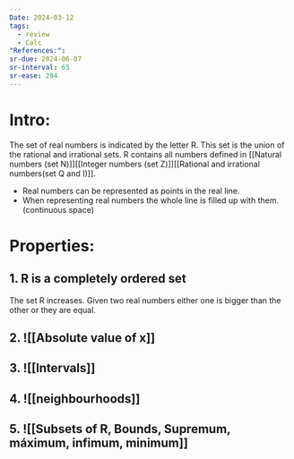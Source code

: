 ```yaml
---
Date: 2024-03-12
tags:
  - review
  - Calc
"References:":
sr-due: 2024-06-07
sr-interval: 65
sr-ease: 294
---
```

# Intro: 
The set of real numbers is indicated by the letter R. This set is the union of the rational and irrational sets. R contains all numbers defined in [[Natural numbers (set N)]][[Integer numbers (set Z)]][[Rational and irrational numbers(set Q and I)]]. 

+ Real numbers can be represented as points in the real line. 
+ When representing real numbers the whole line is filled up with them. (continuous space)

# Properties: 
## 1.  R is a completely ordered set
The set R increases. Given two real numbers either one is bigger than the other or they are equal.
## 2. ![[Absolute value of x]]
## 3. ![[Intervals]]
## 4. ![[neighbourhoods]]
## 5. ![[Subsets of  R, Bounds, Supremum, máximum, infimum, minimum]]


